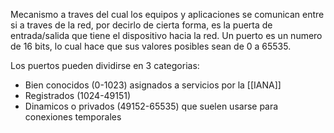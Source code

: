 Mecanismo a traves del cual los equipos y aplicaciones se comunican entre si a traves de la red, por decirlo de cierta forma, es la puerta de entrada/salida que tiene el dispositivo hacia la red.
Un puerto es un numero de 16 bits, lo cual hace que sus valores posibles sean de 0 a 65535.

Los puertos pueden dividirse en 3 categorias:
- Bien conocidos (0-1023) asignados a servicios por la [[IANA]]
- Registrados (1024-49151)
- Dinamicos o privados (49152-65535) que suelen usarse para conexiones temporales